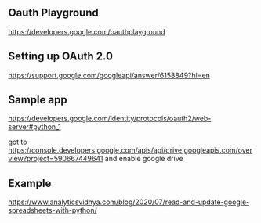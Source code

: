 Oauth Playground
----------------
https://developers.google.com/oauthplayground

Setting up OAuth 2.0
--------------------
https://support.google.com/googleapi/answer/6158849?hl=en


Sample app
----------
https://developers.google.com/identity/protocols/oauth2/web-server#python_1


got to https://console.developers.google.com/apis/api/drive.googleapis.com/overview?project=590667449641
and enable google drive


Example
--------
https://www.analyticsvidhya.com/blog/2020/07/read-and-update-google-spreadsheets-with-python/